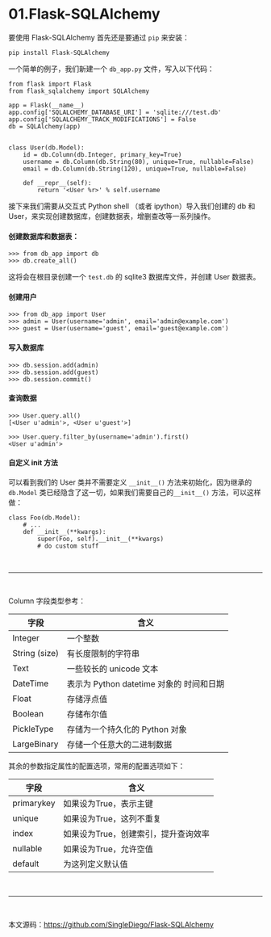 # 01.Flask-SQLAlchemy

要使用 Flask-SQLAlchemy 首先还是要通过 ``pip`` 来安装：
```
pip install Flask-SQLAlchemy
```

一个简单的例子，我们新建一个 ``db_app.py`` 文件，写入以下代码：
```
from flask import Flask
from flask_sqlalchemy import SQLAlchemy

app = Flask(__name__)
app.config['SQLALCHEMY_DATABASE_URI'] = 'sqlite:///test.db'
app.config['SQLALCHEMY_TRACK_MODIFICATIONS'] = False
db = SQLAlchemy(app)


class User(db.Model):
    id = db.Column(db.Integer, primary_key=True)
    username = db.Column(db.String(80), unique=True, nullable=False)
    email = db.Column(db.String(120), unique=True, nullable=False)

    def __repr__(self):
        return '<User %r>' % self.username
```

接下来我们需要从交互式 Python shell （或者 ipython）导入我们创建的 db 和 User，来实现创建数据库，创建数据表，增删查改等一系列操作。


#### 创建数据库和数据表：
```
>>> from db_app import db
>>> db.create_all()
```

这将会在根目录创建一个 ``test.db`` 的 sqlite3 数据库文件，并创建 User 数据表。


#### 创建用户
```
>>> from db_app import User
>>> admin = User(username='admin', email='admin@example.com')
>>> guest = User(username='guest', email='guest@example.com')
```

#### 写入数据库
```
>>> db.session.add(admin)
>>> db.session.add(guest)
>>> db.session.commit()
```

#### 查询数据
```
>>> User.query.all()
[<User u'admin'>, <User u'guest'>]

>>> User.query.filter_by(username='admin').first()
<User u'admin'>
```

#### 自定义 init 方法

可以看到我们的 User 类并不需要定义 ``__init__()`` 方法来初始化，因为继承的 ``db.Model`` 类已经隐含了这一切，如果我们需要自己的``__init__()`` 方法，可以这样做：

```
class Foo(db.Model):
    # ...
    def __init__(**kwargs):
        super(Foo, self).__init__(**kwargs)
        # do custom stuff
```


<br>
<hr>
<br>



Column 字段类型参考：

字段	|	含义
| ------ | ------ |
Integer	|	一个整数
String (size)	|	有长度限制的字符串
Text	|	一些较长的 unicode 文本
DateTime	|	表示为 Python datetime 对象的 时间和日期
Float	|	存储浮点值
Boolean	|	存储布尔值
PickleType	|	存储为一个持久化的 Python 对象
LargeBinary	|	存储一个任意大的二进制数据

其余的参数指定属性的配置选项，常用的配置选项如下：

字段	|	含义
| ------ | ------ |
primarykey	|    如果设为True，表示主键
unique	|    如果设为True，这列不重复
index	|    如果设为True，创建索引，提升查询效率
nullable	|    如果设为True，允许空值
default	|    为这列定义默认值


<br>
<hr>
<br>


本文源码：https://github.com/SingleDiego/Flask-SQLAlchemy
